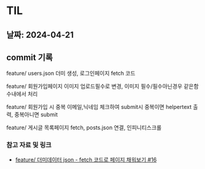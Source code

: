 # TIL

## 날짜: 2024-04-21

## commit 기록

feature/ users.json 더미 생성, 로그인페이지 fetch 코드

feature/ 회원가입페이지 이미지 업로드필수로 변경, 이미지 필수/필수아닌경우 같은함수내에서 처리

feature/ 회원가입 시 중복 이메일,닉네임 체크하여 submit시 중복이면 helpertext 출력, 중복아니면 submit

feature/ 게시글 목록페이지 fetch, posts.json 연결, 인피니티스크롤

### 참고 자료 및 링크

- [feature/ 더미데이터 json - fetch 코드로 페이지 채워보기 #16](https://github.com/sen2y/KakaoCloudSchool_CommunityWeb/pull/16)
